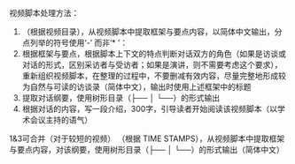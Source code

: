 视频脚本处理方法：

1. （根据视频目录），从视频脚本中提取框架与要点内容，以简体中文输出，分点列举的符号使用‘-’ 而非‘* ’：
2. 根据框架与要点，根据脚本上下文的特点判断对话双方的角色（如果是访谈或对话的形式，区别采访者与受访者；如果是演讲，则不需要考虑这个要求），重新组织视频脚本，在整理的过程中，不要删减有效内容，尽量完整地形成较为自然与可读的访谈录（简体中文），输出时使用上述框架中的标题
3. 提取对话纲要，使用树形目录（├── │ └──）的形式输出
4. 根据对话的内容，写一段介绍，300字，引导读者开始阅读该视频脚本（以学术会议主持的语气）

1&3可合并（对于较短的视频）
（根据 TIME STAMPS），从视频脚本中提取框架与要点内容，对该纲要，使用树形目录（├── │ └──）的形式输出（简体中文）